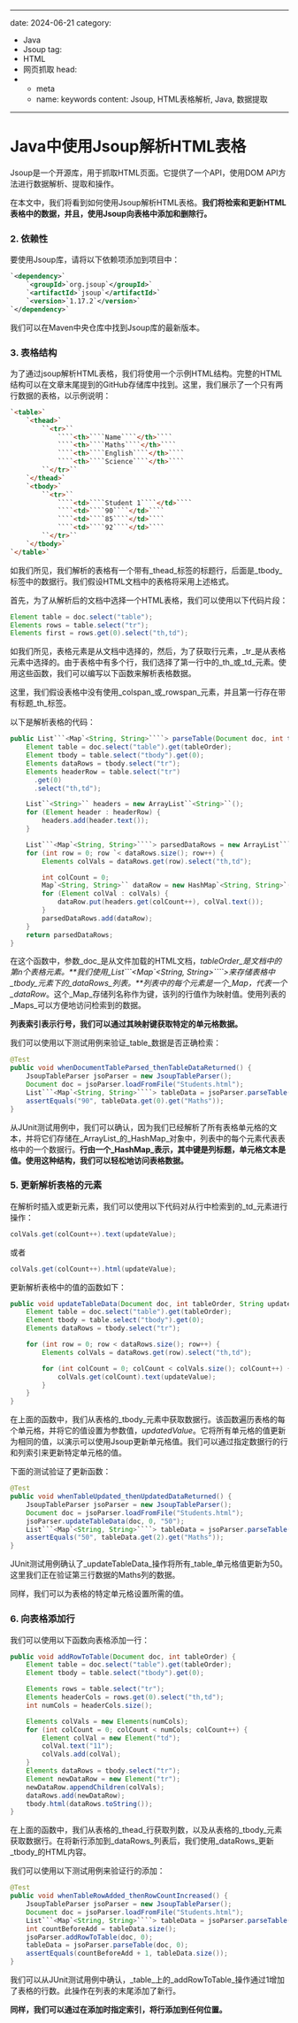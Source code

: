 ---
date: 2024-06-21
category:
  - Java
  - Jsoup
tag:
  - HTML
  - 网页抓取
head:
  - - meta
    - name: keywords
      content: Jsoup, HTML表格解析, Java, 数据提取
------
# Java中使用Jsoup解析HTML表格

Jsoup是一个开源库，用于抓取HTML页面。它提供了一个API，使用DOM API方法进行数据解析、提取和操作。

在本文中，我们将看到如何使用Jsoup解析HTML表格。**我们将检索和更新HTML表格中的数据，并且，使用Jsoup向表格中添加和删除行。**

### 2. 依赖性
要使用Jsoup库，请将以下依赖项添加到项目中：

```xml
`<dependency>`
    `<groupId>`org.jsoup`</groupId>`
    `<artifactId>`jsoup`</artifactId>`
    `<version>`1.17.2`</version>`
`</dependency>`
```

我们可以在Maven中央仓库中找到Jsoup库的最新版本。

### 3. 表格结构
为了通过jsoup解析HTML表格，我们将使用一个示例HTML结构。完整的HTML结构可以在文章末尾提到的GitHub存储库中找到。这里，我们展示了一个只有两行数据的表格，以示例说明：

```html
`<table>`
    `<thead>`
        ``<tr>``
            ````<th>````Name````</th>````
            ````<th>````Maths````</th>````
            ````<th>````English````</th>````
            ````<th>````Science````</th>````
        ``</tr>``
    `</thead>`
    `<tbody>`
        ``<tr>``
            ````<td>````Student 1````</td>````
            ````<td>````90````</td>````
            ````<td>````85````</td>````
            ````<td>````92````</td>````
        ``</tr>``
    `</tbody>`
`</table>`
```

如我们所见，我们解析的表格有一个带有_thead_标签的标题行，后面是_tbody_标签中的数据行。我们假设HTML文档中的表格将采用上述格式。

首先，为了从解析后的文档中选择一个HTML表格，我们可以使用以下代码片段：

```java
Element table = doc.select("table");
Elements rows = table.select("tr");
Elements first = rows.get(0).select("th,td");
```

如我们所见，表格元素是从文档中选择的，然后，为了获取行元素，_tr_是从表格元素中选择的。由于表格中有多个行，我们选择了第一行中的_th_或_td_元素。使用这些函数，我们可以编写以下函数来解析表格数据。

这里，我们假设表格中没有使用_colspan_或_rowspan_元素，并且第一行存在带有标题_th_标签。

以下是解析表格的代码：

```java
public List```<Map`<String, String>````> parseTable(Document doc, int tableOrder) {
    Element table = doc.select("table").get(tableOrder);
    Element tbody = table.select("tbody").get(0);
    Elements dataRows = tbody.select("tr");
    Elements headerRow = table.select("tr")
      .get(0)
      .select("th,td");

    List``<String>`` headers = new ArrayList``<String>``();
    for (Element header : headerRow) {
        headers.add(header.text());
    }

    List```<Map`<String, String>````> parsedDataRows = new ArrayList```<Map`<String, String>````>();
    for (int row = 0; row `< dataRows.size(); row++) {
        Elements colVals = dataRows.get(row).select("th,td");

        int colCount = 0;
        Map`<String, String>`` dataRow = new HashMap`<String, String>`();
        for (Element colVal : colVals) {
            dataRow.put(headers.get(colCount++), colVal.text());
        }
        parsedDataRows.add(dataRow);
    }
    return parsedDataRows;
}
```

在这个函数中，参数_doc_是从文件加载的HTML文档，_tableOrder_是文档中的第n个表格元素。**我们使用_List```<Map`<String, String>````>_来存储表格中_tbody_元素下的_dataRows_列表。**列表中的每个元素是一个_Map_，代表一个_dataRow_。这个_Map_存储列名称作为键，该列的行值作为映射值。使用列表的_Maps_可以方便地访问检索到的数据。

**列表索引表示行号，我们可以通过其映射键获取特定的单元格数据。**

我们可以使用以下测试用例来验证_table_数据是否正确检索：

```java
@Test
public void whenDocumentTableParsed_thenTableDataReturned() {
    JsoupTableParser jsoParser = new JsoupTableParser();
    Document doc = jsoParser.loadFromFile("Students.html");
    List```<Map`<String, String>````> tableData = jsoParser.parseTable(doc, 0);
    assertEquals("90", tableData.get(0).get("Maths"));
}
```

从JUnit测试用例中，我们可以确认，因为我们已经解析了所有表格单元格的文本，并将它们存储在_ArrayList_的_HashMap_对象中，列表中的每个元素代表表格中的一个数据行。**行由一个_HashMap_表示，其中键是列标题，单元格文本是值。使用这种结构，我们可以轻松地访问表格数据。**

### 5. 更新解析表格的元素
在解析时插入或更新元素，我们可以使用以下代码对从行中检索到的_td_元素进行操作：

```java
colVals.get(colCount++).text(updateValue);
```

或者

```java
colVals.get(colCount++).html(updateValue);
```

更新解析表格中的值的函数如下：

```java
public void updateTableData(Document doc, int tableOrder, String updateValue) {
    Element table = doc.select("table").get(tableOrder);
    Element tbody = table.select("tbody").get(0);
    Elements dataRows = tbody.select("tr");

    for (int row = 0; row < dataRows.size(); row++) {
        Elements colVals = dataRows.get(row).select("th,td");

        for (int colCount = 0; colCount < colVals.size(); colCount++) {
            colVals.get(colCount).text(updateValue);
        }
    }
}
```

在上面的函数中，我们从表格的_tbody_元素中获取数据行。该函数遍历表格的每个单元格，并将它的值设置为参数值，_updatedValue_。它将所有单元格的值更新为相同的值，以演示可以使用Jsoup更新单元格值。我们可以通过指定数据行的行和列索引来更新特定单元格的值。

下面的测试验证了更新函数：

```java
@Test
public void whenTableUpdated_thenUpdatedDataReturned() {
    JsoupTableParser jsoParser = new JsoupTableParser();
    Document doc = jsoParser.loadFromFile("Students.html");
    jsoParser.updateTableData(doc, 0, "50");
    List```<Map`<String, String>````> tableData = jsoParser.parseTable(doc, 0);
    assertEquals("50", tableData.get(2).get("Maths"));
}
```

JUnit测试用例确认了_updateTableData_操作将所有_table_单元格值更新为50。这里我们正在验证第三行数据的Maths列的数据。

同样，我们可以为表格的特定单元格设置所需的值。

### 6. 向表格添加行
我们可以使用以下函数向表格添加一行：

```java
public void addRowToTable(Document doc, int tableOrder) {
    Element table = doc.select("table").get(tableOrder);
    Element tbody = table.select("tbody").get(0);

    Elements rows = table.select("tr");
    Elements headerCols = rows.get(0).select("th,td");
    int numCols = headerCols.size();

    Elements colVals = new Elements(numCols);
    for (int colCount = 0; colCount < numCols; colCount++) {
        Element colVal = new Element("td");
        colVal.text("11");
        colVals.add(colVal);
    }
    Elements dataRows = tbody.select("tr");
    Element newDataRow = new Element("tr");
    newDataRow.appendChildren(colVals);
    dataRows.add(newDataRow);
    tbody.html(dataRows.toString());
}
```

在上面的函数中，我们从表格的_thead_行获取列数，以及从表格的_tbody_元素获取数据行。在将新行添加到_dataRows_列表后，我们使用_dataRows_更新_tbody_的HTML内容。

我们可以使用以下测试用例来验证行的添加：

```java
@Test
public void whenTableRowAdded_thenRowCountIncreased() {
    JsoupTableParser jsoParser = new JsoupTableParser();
    Document doc = jsoParser.loadFromFile("Students.html");
    List```<Map`<String, String>````> tableData = jsoParser.parseTable(doc, 0);
    int countBeforeAdd = tableData.size();
    jsoParser.addRowToTable(doc, 0);
    tableData = jsoParser.parseTable(doc, 0);
    assertEquals(countBeforeAdd + 1, tableData.size());
}
```

我们可以从JUnit测试用例中确认，_table_上的_addRowToTable_操作通过1增加了表格的行数。此操作在列表的末尾添加了新行。

**同样，我们可以通过在添加时指定索引，将行添加到任何位置。**

